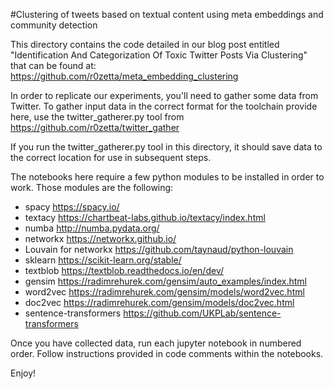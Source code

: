 #Clustering of tweets based on textual content using meta embeddings and community detection

This directory contains the code detailed in our blog post entitled "Identification And Categorization Of Toxic Twitter Posts Via Clustering" that can be found at: https://github.com/r0zetta/meta_embedding_clustering

In order to replicate our experiments, you'll need to gather some data from Twitter. To gather input data in the correct format for the toolchain provide here, use the twitter_gatherer.py tool from https://github.com/r0zetta/twitter_gather

If you run the twitter_gatherer.py tool in this directory, it should save data to the correct location for use in subsequent steps.

The notebooks here require a few python modules to be installed in order to work. Those modules are the following:

  - spacy https://spacy.io/
  - textacy https://chartbeat-labs.github.io/textacy/index.html
  - numba http://numba.pydata.org/
  - networkx https://networkx.github.io/
  - Louvain for networkx https://github.com/taynaud/python-louvain
  - sklearn https://scikit-learn.org/stable/
  - textblob https://textblob.readthedocs.io/en/dev/
  - gensim https://radimrehurek.com/gensim/auto_examples/index.html
  - word2vec https://radimrehurek.com/gensim/models/word2vec.html
  - doc2vec https://radimrehurek.com/gensim/models/doc2vec.html
  - sentence-transformers https://github.com/UKPLab/sentence-transformers

Once you have collected data, run each jupyter notebook in numbered order. Follow instructions provided in code comments within the notebooks.

Enjoy!
